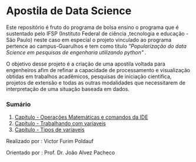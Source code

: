 # Apostila de Data Science

Este  repositório é fruto do programa de bolsa ensino o programa que é sustentado pelo IFSP (Instituto Federal de ciência ,tecnologia e educação - São Paulo)  neste caso em especial o projeto vinculado ao programa pertence ao campus-Guarulhos  e tem como titulo *"Popularização do data Science em pesquisas de engenharia utilizando python" .*

O objetivo desse  projeto é a criação de uma apostila voltada para engenheiros  afim de refinar a capacidade de processamento e visualização obtidas em trabalhos acadêmicos, pesquisas de iniciação cientifica, projetos de extensão e  todas as outras modalidades que necessitarem de interpretação de uma situação baseada em dados.

### Sumário
<ol>
    <li><a href='/Primeiro Capítulo/Primeiro capítulo .ipynb'>  Capítulo - Operações Matemáticas e comandos da IDE </a></li>
    <li><a href='/Segundo Capítulo/Segundo capítulo.ipynb'>  Capítulo - Trabalhando com variaveis  </a></li>
    <li><a href='/Terceiro Capítulo/Terceiro capítulo.ipynb'>  Capítulo - Tipos de variaveis  </a></li>
</ol>
Realizado por : Victor Furim Poldauf

Orientado por : Prof. Dr.  João Alvez Pacheco